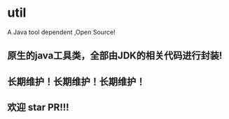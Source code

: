 # util
A Java tool dependent ,Open Source!

## 原生的java工具类，全部由JDK的相关代码进行封装!
## 长期维护！长期维护！长期维护！
## 欢迎 star PR!!!
